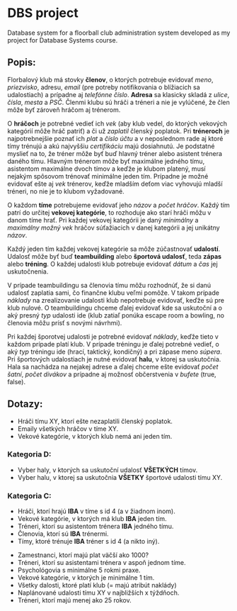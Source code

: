 
# DBS project

Database system for a floorball club administration system developed as my project for Database Systems course.


## **Popis:** <!-- 1. KB -->

Florbalový klub má stovky **členov**, o ktorých potrebuje evidovať *meno*, *priezvisko*, adresu, *email* (pre potreby notifikovania o blížiacich sa udalostiach) a prípadne aj *telefónne číslo*. **Adresa** sa klasicky skladá z *ulice*, *čísla*, *mesta* a *PSČ*. Členmi klubu sú hráči a tréneri a nie je vylúčené, že člen môže byť zároveň hráčom aj trénerom.

O **hráčoch** je potrebné vedieť ich *vek* (aby klub vedel, do ktorých vekových kategórií môže hráč patriť) a či už *zaplatil* členský poplatok. Pri **tréneroch** je najpotrebnejšie poznať ich *plat* a *číslo účtu* a v neposlednom rade aj ktoré tímy trénujú a akú najvyššiu *certifikáciu* majú dosiahnutú. Je podstatné myslieť na to, že tréner môže byť buď hlavný tréner alebo asistent trénera daného tímu. Hlavným trénerom môže byť maximálne jedného tímu, asistentom maximálne dvoch tímov a keďže je klubom platený, musí nejakým spôsovom trénovať minimálne jeden tím. Prípadne je možné evidovať ešte aj *vek* trénerov, keďže mladším deťom viac vyhovujú mladší tréneri, no nie je to klubom vyžadované.

O každom **tíme** potrebujeme evidovať jeho *názov* a *počet hráčov*. Každý tím patrí do určitej **vekovej kategórie**, to rozhoduje ako starí hráči môžu v danom tíme hrať. Pri každej vekovej kategórii je daný *minimálny* a *maximálny možný vek* hráčov súťažiacich v danej kategórii a jej unikátny *názov*.

Každý jeden tím každej vekovej kategórie sa môže zúčastnovať **udalostí**. Udalosť môže byť buď **teambuilding** alebo **športová udalosť**, teda **zápas** alebo **tréning**. O každej udalosti klub potrebuje evidovať *dátum* a *čas* jej uskutočnenia.

V prípade teambuildingu sa členovia tímu môžu rozhodnúť, že si danú udalosť zaplatia sami, čo finančne klubu veľmi pomôže. V takom prípade *náklady* na zrealizovanie udalosti klub nepotrebuje evidovať, keďže sú pre klub nulové. O teambuildingu chceme ďalej evidovať kde sa uskutoční a o aký presný *typ* udalosti ide (klub zatiaľ ponúka escape room a bowling, no členovia môžu prísť s novými návrhmi).

Pri každej šporotvej udalosti je potrebné evidovať *náklady*, keďže tieto v každom prípade platí klub. V prípade tréningu je ďalej potrebné vedieť, o aký *typ* tréningu ide (hrací, taktický, kondičný) a pri zápase meno *súpera*. Pri športových udalostiach je nutné evidovať **halu**, v ktorej sa uskutočnia. Hala sa nachádza na nejakej adrese a ďalej chceme ešte evidovať *počet šatní*, *počet divákov* a prípadne aj možnosť občerstvenia v *bufete* (true, false).

## **Dotazy:**

- Hráči tímu XY, ktorí ešte nezaplatili členský poplatok. <!-- 1. KB -->
- Emaily všetkých hráčov v tíme XY. <!-- 1. KB -->
- Vekové kategórie, v ktorých klub nemá ani jeden tím. <!-- 1. KB -->

### **Kategoria D:**
- Vyber haly, v ktorých sa uskutoční udalosť **VŠETKÝCH** tímov.
- Vyber halu, v ktorej sa uskutočnia **VŠETKY** športové udalosti tímu XY.

### **Kategoria C:**
- Hráči, ktorí hrajú **IBA** v tíme s id 4 (a v žiadnom inom).
- Vekové kategórie, v ktorých má klub **IBA** jeden tím.
- Tréneri, ktorí su asistentom trénera **IBA** jedného tímu.
- Členovia, ktorí sú **IBA** trénermi.
- Tímy, ktoré trénuje **IBA** tréner s id 4 (a nikto iný).

<!-- Other -->
- Zamestnanci, ktorí majú plat väčší ako 1000?
- Tréneri, ktorí su asistentami trénera v aspoň jednom tíme.
- Psychológovia s minimálne 5 rokmi praxe.
- Vekové kategórie, v ktorých je minimálne 1 tím.
- Všetky dalosti, ktoré platí klub (= majú atribút naklády)
- Naplánované udalosti tímu XY v najbližších x týždňoch.
- Tréneri, ktorí majú menej ako 25 rokov.



